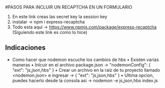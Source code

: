 #PASOS PARA INCLUIR UN RECAPTCHA EN UN FORMULARIO

1. En este link creas las secret key la session key
2. instalar -> npm i express-recaptcha
3. Todo esta aqui -> https://www.npmjs.com/package/express-recaptcha (Siguiendo este link es como lo hice)

## Indicaciones

- Como hacer que nodemon escuche los cambios de hbs
  • Existen varias maneras
  • Inlcuir en el archivo package.json -> "nodemonConfig": { "ext": "js,json,hbs" }
  • Crear un archivo en la raiz de tu proyecto llamado <nodemon.json> e ingresar -> { "ext": "js,json,hbs" }
  • Ultima opcion, puedes hacerlo desde la consola asi -> nodemon -e js,json,hbs index.js
